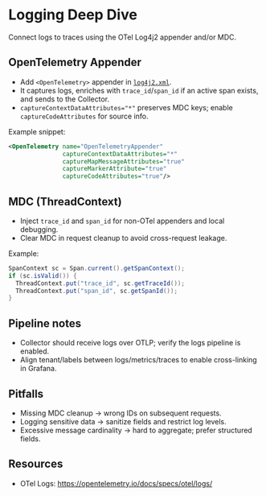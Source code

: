 # Logging Deep Dive

Connect logs to traces using the OTel Log4j2 appender and/or MDC.

## OpenTelemetry Appender

- Add `<OpenTelemetry>` appender in [`log4j2.xml`](../src/main/resources/log4j2.xml).
- It captures logs, enriches with `trace_id`/`span_id` if an active span exists, and sends to the Collector.
- `captureContextDataAttributes="*"` preserves MDC keys; enable `captureCodeAttributes` for source info.

Example snippet:
```xml
<OpenTelemetry name="OpenTelemetryAppender"
               captureContextDataAttributes="*"
               captureMapMessageAttributes="true"
               captureMarkerAttribute="true"
               captureCodeAttributes="true"/>
```

## MDC (ThreadContext)

- Inject `trace_id` and `span_id` for non-OTel appenders and local debugging.
- Clear MDC in request cleanup to avoid cross-request leakage.

Example:
```java
SpanContext sc = Span.current().getSpanContext();
if (sc.isValid()) {
  ThreadContext.put("trace_id", sc.getTraceId());
  ThreadContext.put("span_id", sc.getSpanId());
}
```

## Pipeline notes

- Collector should receive logs over OTLP; verify the logs pipeline is enabled.
- Align tenant/labels between logs/metrics/traces to enable cross-linking in Grafana.

## Pitfalls

- Missing MDC cleanup → wrong IDs on subsequent requests.
- Logging sensitive data → sanitize fields and restrict log levels.
- Excessive message cardinality → hard to aggregate; prefer structured fields.

## Resources

- OTel Logs: https://opentelemetry.io/docs/specs/otel/logs/
